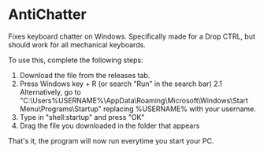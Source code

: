 # AntiChatter
Fixes keyboard chatter on Windows. Specifically made for a Drop CTRL, but should work for all mechanical keyboards.

To use this, complete the following steps:

1. Download the file from the releases tab.
2. Press Windows key + R (or search "Run" in the search bar)
  2.1 Alternatively, go to "C:\Users\%USERNAME%\AppData\Roaming\Microsoft\Windows\Start Menu\Programs\Startup" replacing %USERNAME% with your username.
4. Type in "shell:startup" and press "OK"
5. Drag the file you downloaded in the folder that appears

That's it, the program will now run everytime you start your PC.
